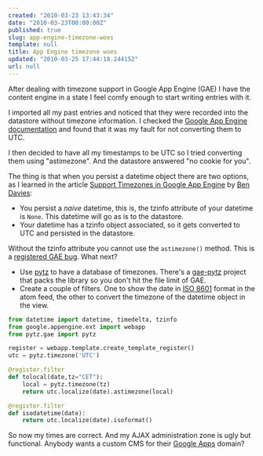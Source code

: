```yaml
---
created: "2010-03-23 13:43:34"
date: "2010-03-23T00:00:00Z"
published: true
slug: app-engine-timezone-woes
template: null
title: App Engine timezone woes
updated: "2010-03-25 17:44:18.244152"
url: null
---
```


After dealing with timezone support in Google App Engine (GAE) I have the
content engine in a state I feel comfy enough to start writing entries with it.

I imported all my past entries and noticed that they were recorded into the
datastore without timezone information. I checked the
[Google App Engine documentation][2] and found that it was my fault for not
converting them to UTC.

I then decided to have all my timestamps to be UTC so I tried converting them
using "astimezone". And the datastore answered "no cookie for you".

The thing is that when you persist a datetime object there are two options, as I
learned in the article [Support Timezones in Google App Engine][3] by
[Ben Davies][bd]:

- You persist a _naive_ datetime, this is, the tzinfo attribute of your datetime
  is `None`. This datetime will go as is to the datastore.
- Your datetime has a tzinfo object associated, so it gets converted to UTC and
  persisted in the datastore.

Without the tzinfo attribute you cannot use the `astimezone()` method. This is a
[registered GAE bug][bug]. What next?

- Use [pytz][] to have a database of timezones. There's a [gae-pytz][] project
  that packs the library so you don't hit the file limit of GAE.
- Create a couple of filters. One to show the date in [ISO 8601][iso8601] format
  in the atom feed, the other to convert the timezone of the datetime object in
  the view.

```python
from datetime import datetime, timedelta, tzinfo
from google.appengine.ext import webapp
from pytz.gae import pytz

register = webapp.template.create_template_register()
utc = pytz.timezone('UTC')

@register.filter
def tolocal(date,tz="CET"):
    local = pytz.timezone(tz)
    return utc.localize(date).astimezone(local)

@register.filter
def isodatetime(date):
    return utc.localize(date).isoformat()
```
            
So now my times are correct. And my AJAX administration zone is ugly but
functional. Anybody wants a custom CMS for their [Google Apps][ga] domain?

[bug]: http://code.google.com/p/googleappengine/issues/detail?id=2923
[2]: http://code.google.com/appengine/docs/python/datastore/typesandpropertyclasses.html#DateTimeProperty
[3]: http://www.learningtechnicalstuff.com/2009/11/support-timezones-in-google-app-engine.html

[bd]: http://www.blogger.com/profile/15225977828752157616
[ga]: http://www.google.com/a/
[pytz]: http://pytz.sourceforge.net/
[gae-pytz]: http://code.google.com/p/gae-pytz/
[iso8601]: http://en.wikipedia.org/wiki/ISO_8601
